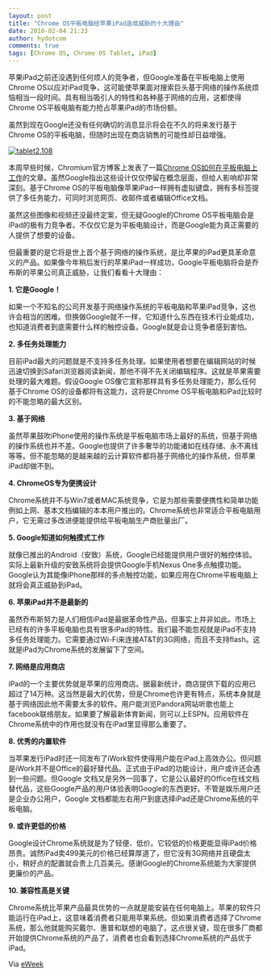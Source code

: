 ```yaml
---
layout: post
title: "Chrome OS平板电脑给苹果iPad造成威胁的十大理由"
date: 2010-02-04 21:23
author: hydotcom
comments: true
tags: [Chrome OS, Chrome OS Tablet, iPad]
---
```

苹果iPad之前还没遇到任何烦人的竞争者，但Google准备在平板电脑上使用Chrome OS以应对iPad竞争，这可能使苹果面对搜索巨头基于网络的操作系统烦恼相当一段时间。具有相当吸引人的特性和各种基于网络的应用，这都使得Chrome OS平板电脑有能力抢占苹果iPad的市场份额。

虽然到现在Google还没有任何确切的消息显示将会在不久的将来发行基于Chrome OS的平板电脑，但随时出现在商店销售的可能性却日益增强。

<a href=" http://img.chromi.org/2010/02/tablet2.108.png">![]( http://img.chromi.org/2010/02/tablet2.108-550x411.png "tablet2.108")</a>

本周早些时候，Chromium官方博客上发表了一篇[Chrome OS如何在平板电脑上工作](http://www.chromi.org/archives/2795)的文章。虽然Google指出这些设计仅仅停留在概念层面，但给人影响却非常深刻。基于Chrome OS的平板电脑像苹果iPad一样拥有虚拟键盘，拥有多标签提供了多任务能力，可同时浏览网页、收邮件或者编辑Office文档。
  
虽然这些图像和视频还没最终定案，但无疑Google的Chrome OS平板电脑会是iPad的极有力竞争者。不仅仅它是为平板电脑设计，而是Google能为真正需要的人提供了想要的设备。

但最重要的是它将是世上首个基于网络的操作系统，是比苹果的iPad更具革命意义的产品。如果像今年稍后发行的苹果iPad一样成功，Google平板电脑将会是乔布斯的苹果公司真正威胁，让我们看看十大理由：<!--more-->

**1. 它是Google！**

如果一个不知名的公司开发基于网络操作系统的平板电脑和苹果iPad竞争，这也许会相当的困难。但换做Google就不一样，它知道什么东西在技术行业能成功，也知道消费者到底需要什么样的触控设备。Google就是会让竞争者感到害怕。

**2. 多任务处理能力**

目前iPad最大的问题就是不支持多任务处理。如果使用者想要在编辑网站的时候迅速切换到Safari浏览器阅读新闻，那他不得不先关闭编辑程序。这就是苹果需要处理的最大难题。假设Google OS像它宣称那样具有多任务处理能力，那么任何基于Chrome OS的设备都将有这能力，这将是Chrome OS平板电脑和iPad比较时的不能忽略的最大区别。

**3. 基于网络**

虽然苹果鼓吹iPhone使用的操作系统是平板电脑市场上最好的系统，但基于网络的操作系统也并不差。Google也提供了许多奢华的功能诸如在线存储、永不离线等等。但不能忽略的是越来越的云计算软件都将基于网络化的操作系统，但苹果iPad却做不到。

**4. ChromeOS专为便携设计**

Chrome系统并不与Win7或者MAC系统竞争，它是为那些需要便携性和简单功能例如上网、基本文档编辑的本本用户推出的。Chrome系统也非常适合平板电脑用户，它无需过多改进便能提供给平板电脑生产商批量出厂。

**5. Google知道如何触摸式工作**

就像已推出的Android（安致）系统，Google已经能提供用户很好的触控体验。实际上最新升级的安致系统将会提供Google手机Nexus One多点触摸功能。Google认为其能像iPhone那样的多点触控功能，如果应用在Chrome平板电脑上就将会真正威胁到iPad。

**6. 苹果iPad并不是最新的**

虽然乔布斯努力是人们相信iPad是最据革命性产品，但事实上并非如此。市场上已经有的许多平板电脑也具有很多iPad的特性。我们最不能忽视就是iPad不支持多任务处理能力。它需要通过Wi-Fi来连接AT&T的3G网络，而且不支持flash。这就是iPad为Chrome系统的发展留下了空间。

**7. 网络是应用商店**

iPad的一个主要优势就是苹果的应用商店。据最新统计，商店提供下载的应用已超过了14万种。这当然是最大的优势，但是Chrome也许更有特点，系统本身就是基于网络因此他不需要太多的软件。用户能浏览Pandora网站听歌也能上facebook联络朋友。如果要了解最新体育新闻，则可以上ESPN。应用软件在Chrome系统中的作用也就没有在iPad里显得那么重要了。

**8. 优秀的内置软件**

当苹果发行iPad时还一同发布了iWork软件使得用户能在iPad上高效办公。但问题是iWork并不是Office的最好替代品。正式由于iPad的功能设计，用户或许还会遇到一些问题。但Google 文档又是另外一回事了，它是公认最好的Office在线文档替代品，这些Google产品的用户体验表明Google的东西更好。不管是娱乐用户还是企业办公用户，Google 文档都能左右用户到底选择iPad还是Chrome系统的平板电脑。

**9. 或许更低的价格**

Google设计Chrome系统就是为了轻便、低价。它较低的价格更能显得iPad价格昂贵。诚然iPad卖499美元的价格已经算厚道了，但它没有3G网络并且硬盘太小，稍好点的配置就会贵上几百美元。感谢Google的Chrome系统能为大家提供更廉价的产品。

**10. 兼容性高是关键**

Chrome系统比苹果产品最具优势的一点就是能安装在任何电脑上。苹果的软件只能运行在iPad上，这意味着消费者只能用苹果系统。但如果消费者选择了Chrome系统，那么他就能购买戴尔、惠普和联想的电脑了。这点很关键，现在很多厂商都开始提供Chrome系统的产品了，消费者也会看到选择Chrome系统的产品优于iPad。

Via [eWeek](http://www.eweek.com/c/a/Mobile-and-Wireless/10-Reasons-Why-Chrome-Tablets-Pose-a-Threat-to-Apple-iPad-609068/)
